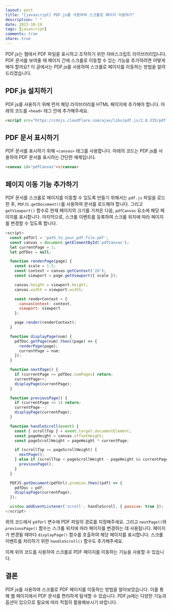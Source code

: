 ```yaml
---
layout: post
title: "[javascript] PDF.js를 사용하여 스크롤로 페이지 이동하기"
description: " "
date: 2023-10-19
tags: [javascript]
comments: true
share: true
---
```


PDF.js는 웹에서 PDF 파일을 표시하고 조작하기 위한 자바스크립트 라이브러리입니다. PDF 문서를 보여줄 때 페이지 간에 스크롤로 이동할 수 있는 기능을 추가하려면 어떻게 해야 할까요? 이 글에서는 PDF.js를 사용하여 스크롤로 페이지를 이동하는 방법을 알려드리겠습니다.

## PDF.js 설치하기

PDF.js를 사용하기 위해 먼저 해당 라이브러리를 HTML 페이지에 추가해야 합니다. 아래의 코드를 `<head>` 태그 안에 추가해주세요.

```html
<script src="https://cdnjs.cloudflare.com/ajax/libs/pdf.js/2.8.335/pdf.js"></script>
```

## PDF 문서 표시하기

PDF 문서를 표시하기 위해 `<canvas>` 태그를 사용합니다. 아래의 코드는 PDF.js를 사용하여 PDF 문서를 표시하는 간단한 예제입니다.

```html
<canvas id="pdfCanvas"></canvas>
```

## 페이지 이동 기능 추가하기

PDF 문서를 스크롤로 페이지를 이동할 수 있도록 만들기 위해서는 `pdf.js` 파일을 로드한 후, `PDFJS.getDocument()`를 사용하여 문서를 로드해야 합니다. 그리고 `getViewport()` 함수로 현재 페이지의 크기를 가져온 다음, `pdfCanvas` 요소에 해당 페이지를 표시합니다. 마지막으로, 스크롤 이벤트를 등록하여 스크롤 위치에 따라 페이지를 변경할 수 있도록 합니다.

```javascript
<script>
  const pdfUrl = 'path_to_your_pdf_file.pdf';
  const canvas = document.getElementById('pdfCanvas');
  let currentPage = 1;
  let pdfDoc = null;

  function renderPage(page) {
    const scale = 1.5;
    const context = canvas.getContext('2d');
    const viewport = page.getViewport({ scale });

    canvas.height = viewport.height;
    canvas.width = viewport.width;

    const renderContext = {
      canvasContext: context,
      viewport: viewport
    };

    page.render(renderContext);
  }

  function displayPage(num) {
    pdfDoc.getPage(num).then((page) => {
      renderPage(page);
      currentPage = num;
    });
  }

  function nextPage() {
    if (currentPage >= pdfDoc.numPages) return;
    currentPage++;
    displayPage(currentPage);
  }

  function previousPage() {
    if (currentPage <= 1) return;
    currentPage--;
    displayPage(currentPage);
  }

  function handleScroll(event) {
    const { scrollTop } = event.target.documentElement;
    const pageHeight = canvas.offsetHeight;
    const pageScrollHeight = pageHeight * currentPage;

    if (scrollTop >= pageScrollHeight) {
      nextPage();
    } else if (scrollTop < pageScrollHeight - pageHeight && currentPage > 1) {
      previousPage();
    }
  }

  PDFJS.getDocument(pdfUrl).promise.then((pdf) => {
    pdfDoc = pdf;
    displayPage(currentPage);
  });

  window.addEventListener('scroll', handleScroll, { passive: true });
</script>
```

위의 코드에서 `pdfUrl` 변수에 PDF 파일의 경로를 지정해주세요. 그리고 `nextPage()`와 `previousPage()` 함수는 스크롤 위치에 따라 페이지를 변경하는 데 사용됩니다. 페이지가 변경될 때마다 `displayPage()` 함수를 호출하여 해당 페이지를 표시합니다. 스크롤 이벤트를 처리하기 위한 `handleScroll()` 함수도 추가해주세요.

이제 위의 코드를 사용하여 스크롤로 PDF 페이지를 이동하는 기능을 사용할 수 있습니다.

## 결론

PDF.js를 사용하여 스크롤로 PDF 페이지를 이동하는 방법을 알아보았습니다. 이를 통해 웹 페이지에서 PDF 문서를 편리하게 탐색할 수 있습니다. PDF.js에는 다양한 기능과 옵션이 있으므로 필요에 따라 적절히 활용해보시기 바랍니다.